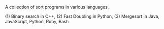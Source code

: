 A collection of sort programs in various languages.

(1) Binary search in C++, 
(2) Fast Doubling in Python,
(3) Mergesort in Java, JavaScript, Python, Ruby, Bash


